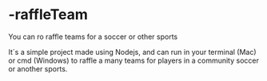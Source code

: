 # -raffleTeam
You can  ro raffle teams for a soccer or other sports

It´s a simple project made using Nodejs, and can run in your terminal (Mac) or cmd (Windows) to raffle a many teams for players in a community soccer or another sports. 

